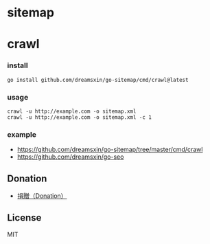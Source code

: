 sitemap
=======

crawl
=====

### install
```shell
go install github.com/dreamsxin/go-sitemap/cmd/crawl@latest
```

### usage
```shell
crawl -u http://example.com -o sitemap.xml
crawl -u http://example.com -o sitemap.xml -c 1
```

### example

- https://github.com/dreamsxin/go-sitemap/tree/master/cmd/crawl
- https://github.com/dreamsxin/go-seo

Donation
--------

* [捐贈（Donation）](https://github.com/dreamsxin/cphalcon7/blob/master/DONATE.md)

License
-------

MIT
